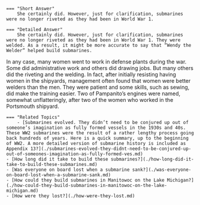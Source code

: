 
    === "Short Answer"
        She certainly did. However, just for clarification, submarines were no longer riveted as they had been in World War 1.

    === "Detailed Answer"
        She certainly did. However, just for clarification, submarines were no longer riveted as they had been in World War 1. They were welded. As a result, it might be more accurate to say that “Wendy the Welder” helped build submarines.
In any case, many women went to work in defense plants during the war. Some did administrative work and others did drawing jobs. But many others did the riveting and the welding. In fact, after initially resisting having women in the shipyards, management often found that women were better welders than the men. They were patient and some skills, such as sewing, did make the training easier.
Two of Pampanito’s engines were named, somewhat unflatteringly, after two of the women who worked in the Portsmouth shipyard.

    === "Related Topics"
        - [Submarines evolved. They didn’t need to be conjured up out of someone’s imagination as fully formed vessels in the 1930s and 40s. These WW2 submarines were the result of a rather lengthy process going back hundreds of years. Here is a quick summary, up to the beginning of WW2. A more detailed version of submarine history is included as Appendix 13?](./submarines-evolved-they-didnt-need-to-be-conjured-up-out-of-someones-imagination-as-fully-formed-ves.md)
    - [How long did it take to build these submarines?](./how-long-did-it-take-to-build-these-submarines.md)
    - [Was everyone on board lost when a submarine sank?](./was-everyone-on-board-lost-when-a-submarine-sank.md)
    - [How could they build submarines in Manitowoc on the Lake Michigan?](./how-could-they-build-submarines-in-manitowoc-on-the-lake-michigan.md)
    - [How were they lost?](./how-were-they-lost.md)
